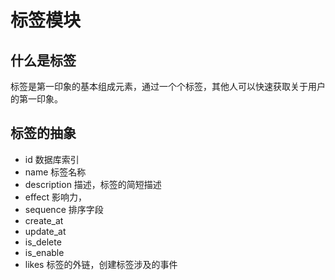 # 标签模块

## 什么是标签

标签是第一印象的基本组成元素，通过一个个标签，其他人可以快速获取关于用户的第一印象。

## 标签的抽象

- id 数据库索引
- name 标签名称
- description 描述，标签的简短描述
- effect 影响力，
- sequence 排序字段
- create_at
- update_at
- is_delete
- is_enable
- likes 标签的外链，创建标签涉及的事件